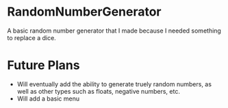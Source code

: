 # RandomNumberGenerator
A basic random number generator that I made because I needed something to replace a dice.

# Future Plans

- Will eventually add the ability to generate truely random numbers, as well as other types such as floats, negative numbers, etc.
- Will add a basic menu
